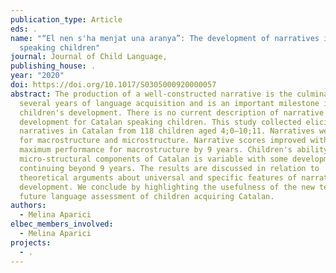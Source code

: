 ```yaml
---
publication_type: Article
eds: .
name: "“El nen s'ha menjat una aranya”: The development of narratives in Catalan
  speaking children"
journal: Journal of Child Language,
publishing_house: .
year: "2020"
doi: https://doi.org/10.1017/S0305000920000057
abstract: The production of a well-constructed narrative is the culmination of
  several years of language acquisition and is an important milestone in
  children's development. There is no current description of narrative
  development for Catalan speaking children. This study collected elicited
  narratives in Catalan from 118 children aged 4;0–10;11. Narratives were scored
  for macrostructure and microstructure. Narrative scores improved with age with
  maximum performance for macrostructure by 9 years. Children's ability to use
  micro-structural components of Catalan is variable with some developments
  continuing beyond 9 years. The results are discussed in relation to
  theoretical arguments about universal and specific features of narrative
  development. We conclude by highlighting the usefulness of the new test for
  future language assessment of children acquiring Catalan.
authors:
  - Melina Aparici
elbec_members_involved:
  - Melina Aparici
projects:
  - .
---
```

